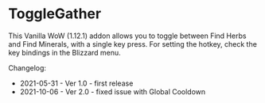 # ToggleGather
This Vanilla WoW (1.12.1) addon allows you to toggle between Find Herbs and Find Minerals, with a single key press.
For setting the hotkey, check the key bindings in the Blizzard menu.

Changelog:

* 2021-05-31 - Ver 1.0 - first release
* 2021-10-06 - Ver 2.0 - fixed issue with Global Cooldown
